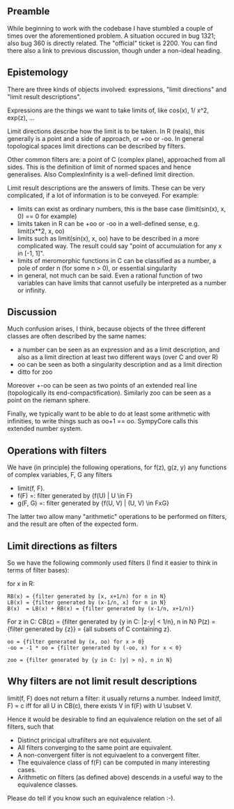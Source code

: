 ## Preamble

While beginning to work with the codebase I have stumbled a couple of
times over the aforementioned problem. A situation occured in bug
1321; also bug 360 is directly related. The "official" ticket is 2200.
You can find there also a link to previous discussion, though under a
non-ideal heading. 

## Epistemology

There are three kinds of
objects involved: expressions, "limit directions" and "limit result
descriptions".

Expressions are the things we want to take limits of, like cos(x), 1/
x^2, exp(z), ...

Limit directions describe how the limit is to be taken.
In R (reals), this generally is a point and a side of approach, or +oo
or -oo.
In general topological spaces limit directions can be described by
filters.

Other common filters are: a point of C (complex plane), approached
from all sides. This is the definition of limit of normed spaces and
hence generalises. Also ComplexInfinity is a well-defined limit
direction.

Limit result descriptions are the answers of limits.
These can be very complicated, if a lot of information is to be
conveyed. For example:

* limits can exist as ordinary numbers, this is the base case
(limit(sin(x), x, 0) == 0 for example)
* limits taken in R can be +oo or -oo in a well-defined sense, e.g.
limit(x**2, x, oo)
* limits such as limit(sin(x), x, oo) have to be described in a more
complicated way. The result could say "point of accumulation for any x
in [-1, 1]".
* limits of meromorphic functions in C can be classified as a number,
a pole of order n (for some n > 0), or essential singularity
* in general, not much can be said. Even a rational function of two
variables can have limits that cannot usefully be interpreted as a
number or infinity.

## Discussion

Much confusion arises, I think, because objects of the three different
classes are often described by the same names:

* a number can be seen as an expression and as a limit description,
and also as a limit direction at least two different ways (over C and
over R)
* oo can be seen as both a singularity description and as a limit
direction
* ditto for zoo

Moreover +-oo can be seen as two points of an extended real line
(topologically its end-compactification). Similarly zoo can be seen as
a point on the riemann sphere.

Finally, we typically want to be able to do at least some arithmetic
with infinities, to write things such as oo+1 == oo. SympyCore calls
this extended number system.

## Operations with filters
We have (in principle) the following operations, for
f(z), g(z, y) any functions of complex variables, F, G any filters

* limit(f, F).
* f(F) =: filter generated by {f(U) | U \in F}
* g(F, G)  =: filter generated by {f(U, V) | (U, V) \in FxG}

The latter two allow many "arithmetic" operations to be performed on filters, and the result are often of the expected form.

## Limit directions as filters

So we have the following commonly used filters (I find it easier to
think in terms of filter bases):

for x in R:

    RB(x) = {filter generated by [x, x+1/n) for n in N}
    LB(x) = {filter generated by (x-1/n, x] for n in N}
    B(x)  = LB(x) + RB(x) = {filter generated by (x-1/n, x+1/n)}

For z in C:
    CB(z) = {filter generated by {y in C: |z-y| < 1/n}, n in N}
    P(z) = {filter generated by {z}} = {all subsets of C containing z}.

    oo = {filter generated by (x, oo) for x > 0}
    -oo = -1 * oo = {filter generated by (-oo, x) for x < 0}

    zoo = {filter generated by {y in C: |y| > n}, n in N}

## Why filters are not limit result descriptions
limit(f, F) does not return a filter: it usually returns a number. Indeed limit(f, F) = c iff for all U in CB(c), there exists V in f(F) with U \subset V.

Hence it would be desirable to find an equivalence relation on the set of all filters, such that

* Distinct principal ultrafilters are not equivalent.
* All filters converging to the same point are equivalent.
* A non-convergent filter is not equivaelent to a convergent filter.
* The equivalence class of f(F) can be computed in many interesting cases.
* Arithmetic on filters (as defined above) descends in a useful way to the equivalence classes.

Please do tell if you know such an equivalence relation :-).